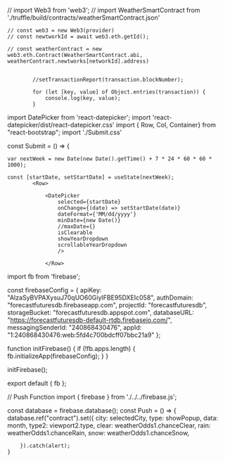    // import Web3 from 'web3';
// import WeatherSmartContract from './truffle/build/contracts/weatherSmartContract.json'

   
    // const web3 = new Web3(provider)
    // const newtworkId = await web3.eth.getId();
    
    // const weatherContract = new web3.eth.Contract(WeatherSmartContract.abi, weatherContract.newtworks[networkId].address)


            //setTransactionReport(transaction.blockNumber);

            for (let [key, value] of Object.entries(transaction)) {
                console.log(key, value);
            }

import DatePicker from 'react-datepicker';
import 'react-datepicker/dist/react-datepicker.css'
import { Row, Col, Container} from "react-bootstrap";
import './Submit.css'

const Submit = () => {

    var nextWeek = new Date(new Date().getTime() + 7 * 24 * 60 * 60 * 1000);

    const [startDate, setStartDate] = useState(nextWeek);
            <Row>

                <DatePicker 
                    selected={startDate} 
                    onChange={(date) => setStartDate(date)}
                    dateFormat={'MM/dd/yyyy'}
                    minDate={new Date()}
                    //maxDate={}
                    isClearable
                    showYearDropdown
                    scrollableYearDropdown 
                    />

                </Row>


import fb from 'firebase';

const firebaseConfig = {
  apiKey: "AIzaSyBVPAXysuJ70qUO60GiyIFBE95DXEIc058",
  authDomain: "forecastfuturesdb.firebaseapp.com",
  projectId: "forecastfuturesdb",
  storageBucket: "forecastfuturesdb.appspot.com",
  databaseURL: "https://forecastfuturesdb-default-rtdb.firebaseio.com/",
  messagingSenderId: "240868430476",
  appId: "1:240868430476:web:5fd4c700bdcff07bbc21a9"
};

function initFirebase() {
    if (!fb.apps.length) {
        fb.initializeApp(firebaseConfig);
    }
}

initFirebase();


export default { fb };

// Push Function
import { firebase } from './../../firebase.js';

const database = firebase.database();
    const Push = () => {
            database.ref("contract").set({
            city: selectedCity,
            type: showPopup,
            data: month,
            type2: viewport2.type,
            clear: weatherOdds1.chanceClear,
            rain: weatherOdds1.chanceRain,
            snow: weatherOdds1.chanceSnow,

        }).catch(alert);
    }
